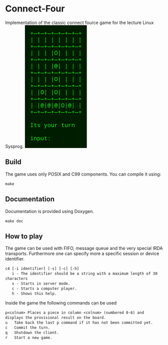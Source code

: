Connect-Four
============

Implementation of the classic connect fource game for the lecture Linux Sysprog.
![Alt text](/doc/snapshot.png "The game")

## Build
The game uses only POSIX and C99 components. You can compile it using:

    make

## Documentation
Documentation is provided using Doxygen.

    make doc
    
## How to play
The game can be used with FIFO, message queue and the very special IRDA transports. Furthermore one can specify more a specific session or device identifier.

    c4 [-i identifier] [-s] [-c] [-h]
       i - The identifier should be a string with a maximum length of 30 characters
       s - Starts in server mode.
       c - Starts a computer player.
       h - Shows this help.

Inside the game the following commands can be used

    p<colnum> Places a piece in column <colnum> (numbered 0-6) and displays the provisional result on the board.
    u   Take back the last p command if it has not been committed yet.
    c   Commit the turn.
    q   Shutdown the client.
    r   Start a new game.
